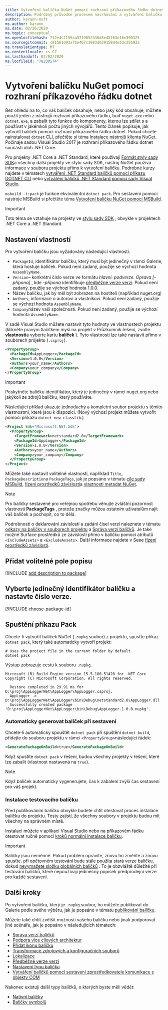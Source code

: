 ```yaml
---
title: Vytvoření balíčku NuGet pomocí rozhraní příkazového řádku dotnet
description: Podrobný průvodce procesem navrhování a vytváření balíčku NuGet, včetně klíčových bodů rozhodování, jako jsou soubory a správa verzí.
author: karann-msft
ms.author: karann
ms.date: 02/20/2020
ms.topic: conceptual
ms.openlocfilehash: 712e4c7159aa9719052330d8e45f63e18e390325
ms.sourcegitcommit: c81561e93a7be467c1983d639158d4e3dc25b93a
ms.translationtype: MT
ms.contentlocale: cs-CZ
ms.lasthandoff: 03/02/2020
ms.locfileid: "78230574"
---
```

# <a name="create-a-nuget-package-using-the-dotnet-cli"></a>Vytvoření balíčku NuGet pomocí rozhraní příkazového řádku dotnet

Bez ohledu na to, co váš balíček obsahuje, nebo jaký kód obsahuje, můžete použít jeden z nástrojů rozhraní příkazového řádku, buď `nuget.exe` nebo `dotnet.exe`, a zabalit tyto funkce do komponenty, kterou lze sdílet s a používat v jakémkoli počtu jiných vývojářů. Tento článek popisuje, jak vytvořit balíček pomocí rozhraní příkazového řádku dotnet. Pokud chcete nainstalovat `dotnet` CLI, přečtěte si téma [Instalace nástrojů klienta NuGet](../install-nuget-client-tools.md). Počínaje sadou Visual Studio 2017 je rozhraní příkazového řádku dotnet součástí úloh .NET Core.

Pro projekty .NET Core a .NET Standard, které používají [Formát styly sady SDK](../resources/check-project-format.md)a všechny další projekty ve stylu sady SDK, nástroj NuGet používá informace v souboru projektu přímo k vytvoření balíčku. Podrobné kurzy najdete v tématech [vytváření .NET Standard balíčků pomocí příkazu DOTNET CLI](../quickstart/create-and-publish-a-package-using-the-dotnet-cli.md) nebo [vytváření balíčků .NET Standard pomocí sady Visual Studio](../quickstart/create-and-publish-a-package-using-visual-studio.md).

`msbuild -t:pack` je funkce ekvivalentní `dotnet pack`. Pro sestavení pomocí nástroje MSBuild si přečtěte téma [Vytvoření balíčku NuGet pomocí MSBuild](creating-a-package-msbuild.md).

> [!IMPORTANT]
> Toto téma se vztahuje na projekty ve [stylu sady SDK](../resources/check-project-format.md) , obvykle v projektech .NET Core a .NET Standard.

## <a name="set-properties"></a>Nastavení vlastností

Pro vytvoření balíčku jsou vyžadovány následující vlastnosti.

- `PackageId`, identifikátor balíčku, který musí být jedinečný v rámci Galerie, která hostuje balíček. Pokud není zadaný, použije se výchozí hodnota `AssemblyName`.
- `Version`– konkrétní číslo verze ve formátu *hlavní. podverze. Oprava [-přípona]* , kde *-přípona* identifikuje [předběžné verze verzí](prerelease-packages.md). Pokud není zadaný, použije se výchozí hodnota 1.0.0.
- Název balíčku, jak by měl být zobrazen na hostiteli (například nuget.org)
- `Authors`, informace o autorovi a vlastníkovi. Pokud není zadaný, použije se výchozí hodnota `AssemblyName`.
- `Company`název vaší společnosti. Pokud není zadaný, použije se výchozí hodnota `AssemblyName`.

V sadě Visual Studio můžete nastavit tyto hodnoty ve vlastnostech projektu (klikněte pravým tlačítkem myši na projekt v Průzkumník řešení, zvolte **vlastnosti**a vyberte kartu **balíček** ). Tyto vlastnosti lze také nastavit přímo v souborech projektu (`.csproj`).

```xml
<PropertyGroup>
  <PackageId>AppLogger</PackageId>
  <Version>1.0.0</Version>
  <Authors>your_name</Authors>
  <Company>your_company</Company>
</PropertyGroup>
```

> [!Important]
> Poskytněte balíčku identifikátor, který je jedinečný v rámci nuget.org nebo jakýkoli ze zdrojů balíčku, který používáte.

Následující příklad ukazuje jednoduchý a kompletní soubor projektu s těmito vlastnostmi, které jsou k dispozici. (Nový výchozí projekt můžete vytvořit pomocí příkazu `dotnet new classlib`.)

```xml
<Project Sdk="Microsoft.NET.Sdk">
  <PropertyGroup>
    <TargetFramework>netstandard2.0</TargetFramework>
    <PackageId>AppLogger</PackageId>
    <Version>1.0.0</Version>
    <Authors>your_name</Authors>
    <Company>your_company</Company>
  </PropertyGroup>
</Project>
```

Můžete také nastavit volitelné vlastnosti, například `Title`, `PackageDescription`a `PackageTags`, jak je popsáno v tématu [cíle sady MSBuild](../reference/msbuild-targets.md#pack-target), [řízení prostředků závislosti](../consume-packages/package-references-in-project-files.md#controlling-dependency-assets)a [vlastnosti metadat NuGet](/dotnet/core/tools/csproj#nuget-metadata-properties).

> [!NOTE]
> Pro balíčky sestavené pro veřejnou spotřebu věnujte zvláštní pozornost vlastnosti **PackageTags** , protože značky můžou ostatním uživatelům najít váš balíček a pochopit, co to dělá.

Podrobnosti o deklarování závislostí a zadání čísel verzí naleznete v tématu [odkazy na balíčky v souborech projektu](../consume-packages/package-references-in-project-files.md) a [Správa verzí balíčků](../concepts/package-versioning.md). Je také možné Surface prostředků ze závislostí přímo v balíčku pomocí atributů `<IncludeAssets>` a `<ExcludeAssets>`. Další informace najdete v Seee [řízení prostředků závislostí](../consume-packages/package-references-in-project-files.md#controlling-dependency-assets).

## <a name="add-an-optional-description-field"></a>Přidat volitelné pole popisu

[!INCLUDE [add description to package](includes/add-description.md)]

## <a name="choose-a-unique-package-identifier-and-set-the-version-number"></a>Vyberte jedinečný identifikátor balíčku a nastavte číslo verze.

[!INCLUDE [choose-package-id](includes/choose-package-id.md)]

## <a name="run-the-pack-command"></a>Spuštění příkazu Pack

Chcete-li vytvořit balíček NuGet (`.nupkg` soubor) z projektu, spusťte příkaz `dotnet pack`, který také automaticky vytvoří projekt:

```dotnetcli
# Uses the project file in the current folder by default
dotnet pack
```

Výstup zobrazuje cestu k souboru `.nupkg`.

```output
Microsoft (R) Build Engine version 15.5.180.51428 for .NET Core
Copyright (C) Microsoft Corporation. All rights reserved.

  Restore completed in 29.91 ms for D:\proj\AppLoggerNet\AppLogger\AppLogger.csproj.
  AppLogger -> D:\proj\AppLoggerNet\AppLogger\bin\Debug\netstandard2.0\AppLogger.dll
  Successfully created package 'D:\proj\AppLoggerNet\AppLogger\bin\Debug\AppLogger.1.0.0.nupkg'.
```

### <a name="automatically-generate-package-on-build"></a>Automaticky generovat balíček při sestavení

Chcete-li automaticky spouštět `dotnet pack` při spuštění `dotnet build`, přidejte do souboru projektu v rámci `<PropertyGroup>`následující řádek:

```xml
<GeneratePackageOnBuild>true</GeneratePackageOnBuild>
```

Když spustíte `dotnet pack` v řešení, budou všechny projekty v řešení, které lze zabalit (vlastnost[<IsPackable>](/dotnet/core/tools/csproj#nuget-metadata-properties) nastavená na `true`).

> [!NOTE]
> Když balíček automaticky vygenerujete, čas k zabalení zvýší čas sestavení pro váš projekt.

### <a name="test-package-installation"></a>Instalace testovacího balíčku

Před publikováním balíčku obvykle budete chtít otestovat proces instalace balíčku do projektu. Testy zajistí, že všechny soubory v projektu budou mít všechny na správném místě.

Instalaci můžete v aplikaci Visual Studio nebo na příkazovém řádku otestovat ručně pomocí [kroků normální instalace balíčku](../consume-packages/overview-and-workflow.md#ways-to-install-a-nuget-package).

> [!IMPORTANT]
> Balíčky jsou neměnné. Pokud problém opravíte, znovu ho změňte a znovu spusťte. při opětovném testování bude stále použita stará verze balíčku, dokud [nevymažete složku globálních balíčků](../consume-packages/managing-the-global-packages-and-cache-folders.md#clearing-local-folders) . To je obzvláště důležité při testování balíčků, které nepoužívají jedinečný popisek předprodejní verze pro každé sestavení.

## <a name="next-steps"></a>Další kroky

Po vytvoření balíčku, který je `.nupkg` soubor, ho můžete publikovat do Galerie podle svého výběru, jak je popsáno v tématu [publikování balíčku](../nuget-org/publish-a-package.md).

Můžete také chtít zvětšit možnosti vašeho balíčku nebo jinak podporovat jiné scénáře, jak je popsáno v následujících tématech:

- [Správa verzí balíčků](../concepts/package-versioning.md)
- [Podpora více cílových architektur](../create-packages/multiple-target-frameworks-project-file.md)
- [Přidat ikonu balíčku](../reference/nuspec.md#icon)
- [Transformace zdrojových a konfiguračních souborů](../create-packages/source-and-config-file-transformations.md)
- [Lokalizace](../create-packages/creating-localized-packages.md)
- [Předběžné verze verzí](../create-packages/prerelease-packages.md)
- [Nastavení typu balíčku](../create-packages/set-package-type.md)
- [Vytváření balíčků pomocí sestavení zprostředkovatele komunikace s objekty COM](../create-packages/author-packages-with-COM-interop-assemblies.md)

Nakonec existují další typy balíčků, o kterých byste měli vědět:

- [Nativní balíčky](../guides/native-packages.md)
- [Balíčky symbolů](../create-packages/symbol-packages-snupkg.md)
